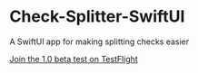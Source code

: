 # Check-Splitter-SwiftUI
A SwiftUI app for making splitting checks easier

[Join the 1.0 beta test on TestFlight](https://testflight.apple.com/join/AUBmtu4l)
